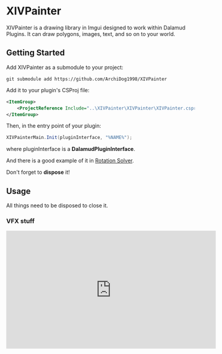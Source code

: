 # XIVPainter

XIVPainter is a drawing library in Imgui designed to work within Dalamud Plugins. It can draw polygons, images, text, and so on to your world.

## Getting Started

Add XIVPainter as a submodule to your project:

```shell
git submodule add https://github.com/ArchiDog1998/XIVPainter
```

Add it to your plugin's CSProj file:

```xml
<ItemGroup>
	<ProjectReference Include="..\XIVPainter\XIVPainter\XIVPainter.csproj" />
</ItemGroup>
```

Then, in the entry point of your plugin:

```c#
XIVPainterMain.Init(pluginInterface, "%NAME%");
```

where pluginInterface is a **DalamudPluginInterface**.

 And there is a good example of it in [Rotation Solver](https://github.com/ArchiDog1998/RotationSolver/blob/main/RotationSolver/UI/PainterManager.cs).

Don't forget to **dispose** it!

## Usage

All things need to be disposed to close it.

### VFX stuff

<iframe width="560" height="315" src="https://www.youtube.com/embed/wE8VVTmQyxQ?si=Lnjw9O4yCyY-I9kO" title="YouTube video player" frameborder="0"</iframe>

Use this code to show the Vfx stuff.

```c#
_ = XIVPainterMain.ShowOff();
```

There are two things called `ActorVfx` and `StaticVfx` for you to use in your own project.

### Hotbar highlighting

```c#
new DrawingHighlightHotbar(new(0f, 1f, 0.8f, 1f), 7411);
```

![highlight](assets/1687487480217.png)

### Drawing stuff

``` c#
new Drawing3DCircularSectorO(Player.Object, 5, ImGui.ColorConvertFloat4ToU32(new Vector4(1f, 0.5f, 0.4f, 0.15f)), 5);
```

### Animation stuff

``` c#
var deadTime = DateTime.Now.AddSeconds(10);
var r = new Random();
var col = ImGui.ColorConvertFloat4ToU32(new Vector4(1f, 0.5f, 0.2f, 0.15f));
var colIn = ImGui.ColorConvertFloat4ToU32(new Vector4(1f, 0.5f, 0.2f, 0.5f));
    new Drawing3DAnnulus(Player.Object.Position + new Vector3((float)r.NextDouble() * 3, 0, (float)r.NextDouble() * 3), 3, 5, col, 2)
    {
        DeadTime = deadTime,
        InsideColor = colIn,
    };

    new Drawing3DCircularSector(Player.Object.Position + new Vector3((float)r.NextDouble() * 3, 0, (float)r.NextDouble() * 3), 3, col, 2)
    {
        DeadTime = deadTime,
        InsideColor = colIn,
    };
```

`DeadTime` will make an animation about disappear.

`PolylineType` will show the moving suggestion for you.
